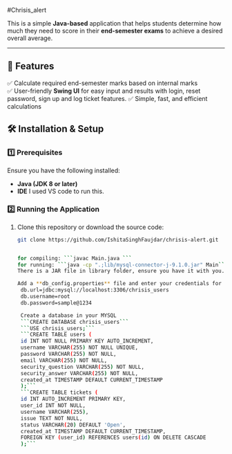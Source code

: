 #Chrisis_alert

This is a simple **Java-based** application that helps students determine how much they need to score in their **end-semester exams** to achieve a desired overall average.

---

## 🚀 Features  
✅ Calculate required end-semester marks based on internal marks  
✅ User-friendly **Swing UI** for easy input and results  with login, reset password, sign up and log ticket features. 
✅ Simple, fast, and efficient calculations  

## 🛠️ Installation & Setup  

### **1️⃣ Prerequisites**  
Ensure you have the following installed:  
- **Java (JDK 8 or later)**  
- **IDE** I used VS code to run this.

### **2️⃣ Running the Application**
1. Clone this repository or download the source code:  
   ```sh
   git clone https://github.com/IshitaSinghFaujdar/chrisis-alert.git
   

   for compiling: ```javac Main.java ```
   for running: ```java -cp ".;lib/mysql-connector-j-9.1.0.jar" Main```
   There is a JAR file in library folder, ensure you have it with you.

   Add a **db_config.properties** file and enter your credentials for mySQL like this.
    db.url=jdbc:mysql://localhost:3306/chrisis_users
    db.username=root
    db.password=sample@1234

    Create a database in your MYSQL
    ```CREATE DATABASE chrisis_users```
    ```USE chrisis_users;```
    ```CREATE TABLE users (
    id INT NOT NULL PRIMARY KEY AUTO_INCREMENT,
    username VARCHAR(255) NOT NULL UNIQUE,
    password VARCHAR(255) NOT NULL,
    email VARCHAR(255) NOT NULL,
    security_question VARCHAR(255) NOT NULL,
    security_answer VARCHAR(255) NOT NULL,
    created_at TIMESTAMP DEFAULT CURRENT_TIMESTAMP
    );```
    ```CREATE TABLE tickets (
    id INT AUTO_INCREMENT PRIMARY KEY,
    user_id INT NOT NULL,
    username VARCHAR(255),
    issue TEXT NOT NULL,
    status VARCHAR(20) DEFAULT 'Open',
    created_at TIMESTAMP DEFAULT CURRENT_TIMESTAMP,
    FOREIGN KEY (user_id) REFERENCES users(id) ON DELETE CASCADE
    );```

    
